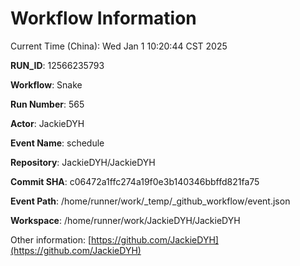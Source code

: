 # Workflow Information

Current Time (China): Wed Jan  1 10:20:44 CST 2025  

**RUN_ID**: 12566235793  

**Workflow**: Snake  

**Run Number**: 565  

**Actor**: JackieDYH  

**Event Name**: schedule  

**Repository**: JackieDYH/JackieDYH  

**Commit SHA**: c06472a1ffc274a19f0e3b140346bbffd821fa75  

**Event Path**: /home/runner/work/_temp/_github_workflow/event.json  

**Workspace**: /home/runner/work/JackieDYH/JackieDYH  

Other information: [https://github.com/JackieDYH](https://github.com/JackieDYH)

